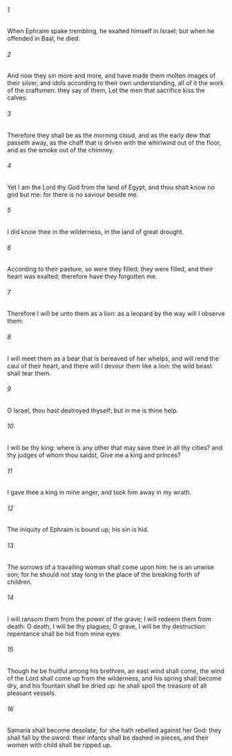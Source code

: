 ###### 1
When Ephraim spake trembling, he exalted himself in Israel; but when he offended in Baal, he died.

###### 2
And now they sin more and more, and have made them molten images of their silver, and idols according to their own understanding, all of it the work of the craftsmen: they say of them, Let the men that sacrifice kiss the calves.

###### 3
Therefore they shall be as the morning cloud, and as the early dew that passeth away, as the chaff that is driven with the whirlwind out of the floor, and as the smoke out of the chimney.

###### 4
Yet I am the Lord thy God from the land of Egypt, and thou shalt know no god but me: for there is no saviour beside me.

###### 5
I did know thee in the wilderness, in the land of great drought.

###### 6
According to their pasture, so were they filled; they were filled, and their heart was exalted; therefore have they forgotten me.

###### 7
Therefore I will be unto them as a lion: as a leopard by the way will I observe them:

###### 8
I will meet them as a bear that is bereaved of her whelps, and will rend the caul of their heart, and there will I devour them like a lion: the wild beast shall tear them.

###### 9
O Israel, thou hast destroyed thyself; but in me is thine help.

###### 10
I will be thy king: where is any other that may save thee in all thy cities? and thy judges of whom thou saidst, Give me a king and princes?

###### 11
I gave thee a king in mine anger, and took him away in my wrath.

###### 12
The iniquity of Ephraim is bound up; his sin is hid.

###### 13
The sorrows of a travailing woman shall come upon him: he is an unwise son; for he should not stay long in the place of the breaking forth of children.

###### 14
I will ransom them from the power of the grave; I will redeem them from death: O death, I will be thy plagues; O grave, I will be thy destruction: repentance shall be hid from mine eyes.

###### 15
Though he be fruitful among his brethren, an east wind shall come, the wind of the Lord shall come up from the wilderness, and his spring shall become dry, and his fountain shall be dried up: he shall spoil the treasure of all pleasant vessels.

###### 16
Samaria shall become desolate; for she hath rebelled against her God: they shall fall by the sword: their infants shall be dashed in pieces, and their women with child shall be ripped up.

